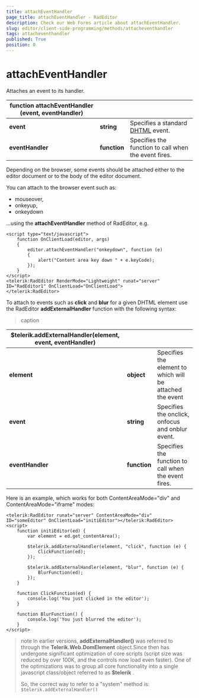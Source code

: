 ```yaml
---
title: attachEventHandler
page_title: attachEventHandler - RadEditor
description: Check our Web Forms article about attachEventHandler.
slug: editor/client-side-programming/methods/attacheventhandler
tags: attacheventhandler
published: True
position: 0
---
```


# attachEventHandler

Attaches an event to its handler.


|  **function attachEventHandler (event, eventHandler)**  |  |  |
| ------ | ------ | ------ |
| **event** | **string** |Specifies a standard [DHTML](https://msdn2.microsoft.com/en-us/library/ms533051.aspx) event.|
| **eventHandler** | **function** |Specifies the function to call when the event fires.|

Depending on the browser, some events should be attached either to the editor document or to the body of the editor document.

You can attach to the browser event such as:
* mouseover,
* onkeyup,
* onkeydown

...using the **attachEventHandler** method of RadEditor, e.g.

````ASP.NET
<script type="text/javascript">
	function OnClientLoad(editor, args)
	{
		editor.attachEventHandler("onkeydown", function (e)
		{
			alert("Content area key down " + e.keyCode);
		});
	}
</script>
<telerik:RadEditor RenderMode="Lightweight" runat="server" ID="RadEditor1" OnClientLoad="OnClientLoad">
</telerik:RadEditor>
````

To attach to events such as **click** and **blur** for a given DHTML element use the RadEditor **addExternalHandler** function with the following syntax:

>caption  

|  **$telerik.addExternalHandler(element, event, eventHandler)**  |  |  |
| ------ | ------ | ------ |
| **element** | **object** |Specifies the element to which will be attached the event|
| **event** | **string** |Specifies the onclick, onfocus and onblur event.|
| **eventHandler** | **function** |Specifies the function to call when the event fires.|

Here is an example, which works for both ContentAreaMode="div" and ContentAreaMode="iframe" modes:

````ASP.NET
<telerik:RadEditor runat="server" ContentAreaMode="div" ID="someEditor" OnClientLoad="initiEditor"></telerik:RadEditor>
<script>
    function initiEditor(ed) {
        var element = ed.get_contentArea();

        $telerik.addExternalHandler(element, "click", function (e) {
            ClickFunction(ed);
        });

        $telerik.addExternalHandler(element, "blur", function (e) {
            BlurFunction(ed);
        });
    }

    function ClickFunction(ed) {
        console.log('You just clicked in the editor');
    }

    function BlurFunction() {
        console.log('You just blurred the editor');
    }
</script>
````



>note In earlier versions, **addExternalHandler()** was referred to through the **Telerik.Web.DomElement** object.Since then has undergone significant optimization of core scripts (script size was reduced by over 100K, and the controls now load even faster). One of the optimizations was to group all core functionality into a single javascript class/object referred to as **$telerik** .
>
>So, the correct way to refer to a "system" method is:
>`$telerik.addExternalHandler()`


